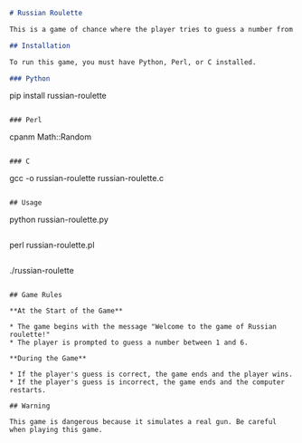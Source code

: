 ```markdown
# Russian Roulette

This is a game of chance where the player tries to guess a number from 1 to 6. If the player guesses correctly, they win. If the player guesses incorrectly, the computer restarts.

## Installation

To run this game, you must have Python, Perl, or C installed.

### Python

```
pip install russian-roulette
```

### Perl

```
cpanm Math::Random
```

### C

```
gcc -o russian-roulette russian-roulette.c
```

## Usage

```
python russian-roulette.py
```

```
perl russian-roulette.pl
```

```
./russian-roulette
```

## Game Rules

**At the Start of the Game**

* The game begins with the message "Welcome to the game of Russian roulette!"
* The player is prompted to guess a number between 1 and 6.

**During the Game**

* If the player's guess is correct, the game ends and the player wins.
* If the player's guess is incorrect, the game ends and the computer restarts.

## Warning

This game is dangerous because it simulates a real gun. Be careful when playing this game.
```
